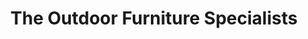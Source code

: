 ---
title: "The Outdoor Furniture Specialists"
url: /maidstone/the-outdoor-furniture-specialists/
shop: furniture
---